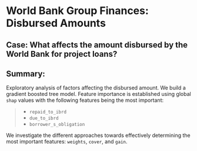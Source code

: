 # World Bank Group Finances: Disbursed Amounts

## Case: What affects the amount disbursed by the World Bank for project loans?

## Summary:
Exploratory analysis of factors affecting the disbursed amount. We build a gradient boosted tree model. Feature importance is established using global `shap` values with the following features being the most important:

>- `repaid_to_ibrd`
>- `due_to_ibrd`
>- `borrower_s_obligation`

We investigate the different approaches towards effectively determining the most important features: `weights`, `cover`, and `gain`.